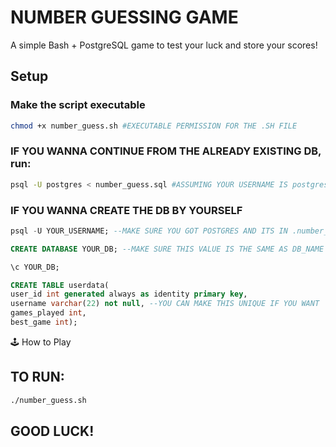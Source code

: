 # NUMBER GUESSING GAME

A simple Bash + PostgreSQL game to test your luck and store your scores!

## Setup

### Make the script executable

```bash
chmod +x number_guess.sh #EXECUTABLE PERMISSION FOR THE .SH FILE
```

### IF YOU WANNA CONTINUE FROM THE ALREADY EXISTING DB, run:

```bash
psql -U postgres < number_guess.sql #ASSUMING YOUR USERNAME IS postgres
```

### IF YOU WANNA CREATE THE DB BY YOURSELF

```sql
psql -U YOUR_USERNAME; --MAKE SURE YOU GOT POSTGRES AND ITS IN .number_guess.sh as DB_USERNAME

CREATE DATABASE YOUR_DB; --MAKE SURE THIS VALUE IS THE SAME AS DB_NAME in number_guess.sh

\c YOUR_DB;

CREATE TABLE userdata(
user_id int generated always as identity primary key,
username varchar(22) not null, --YOU CAN MAKE THIS UNIQUE IF YOU WANT
games_played int,
best_game int);

```

🕹️ How to Play

## TO RUN:

```bash
./number_guess.sh
```

## GOOD LUCK!

